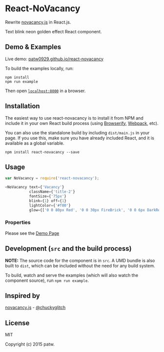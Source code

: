 # React-NoVacancy

Rewrite [novacancy.js](https://github.com/chuckyglitch/novacancy.js) in React.js.

Text blink neon golden effect React component.


## Demo & Examples

Live demo: [patw0929.github.io/react-novacancy](http://patw0929.github.io/react-novacancy/)

To build the examples locally, run:

```
npm install
npm run example
```

Then open [`localhost:8000`](http://localhost:8000) in a browser.


## Installation

The easiest way to use react-novacancy is to install it from NPM and include it in your own React build process (using [Browserify](http://browserify.org), [Webpack](http://webpack.github.io/), etc).

You can also use the standalone build by including `dist/main.js` in your page. If you use this, make sure you have already included React, and it is available as a global variable.

```
npm install react-novacancy --save
```


## Usage

```javascript
var NoVacancy = require('react-novacancy');

<NoVacancy text={'Vacancy'}
           className={'title-2'}
           fontSize={'75px'}
           blink={1} off={1}
           lightColor={'#f00'}
           glow={['0 0 80px Red', '0 0 30px FireBrick', '0 0 6px DarkRed']} />
```

### Properties

Please see the [Demo Page](http://patw0929.github.io/react-novacancy/)


## Development (`src` and the build process)

**NOTE:** The source code for the component is in `src`. A UMD bundle is also built to `dist`, which can be included without the need for any build system.

To build, watch and serve the examples (which will also watch the component source), run `npm run example`.

## Inspired by

[novacancy.js](https://github.com/chuckyglitch/novacancy.js) - [@chuckyglitch](http://chuckyglitch.twbbs.org/)

## License

MIT

Copyright (c) 2015 patw.
